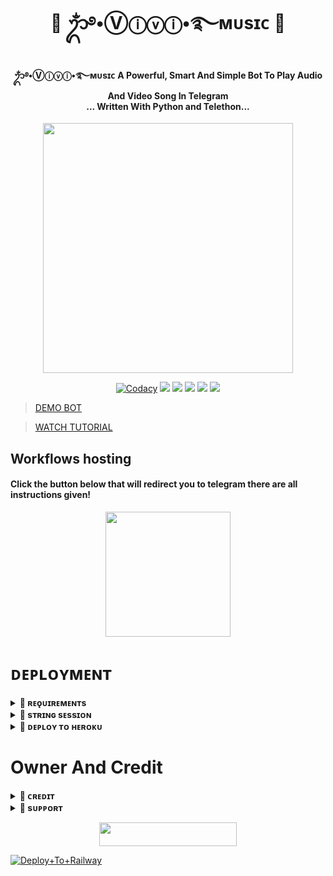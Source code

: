 <h1 align="center"><b>💙 ᬊᬁ࿔•Ⓥⓘⓥⓘ•࿐ᴍᴜsɪᴄ 💙</b></h1>

<h4 align="center">ᬊᬁ࿔•Ⓥⓘⓥⓘ•࿐ᴍᴜsɪᴄ A Powerful, Smart And Simple Bot To Play Audio And Video Song In Telegram<br> ... Written With Python and Telethon...</h4>

<p align="center"><a href="https://t.me/SIXTH_H0KAGE"><img src="https://telegra.ph/file/d655c4b87d0176bbf93ec.jpg" width="400"></a></p>

<p align="center">
    <a href="https://app.codacy.com/manual/otakubinge/VIVI-MUSIC-ROBOT/dashboard"> <img src="https://img.shields.io/codacy/grade/4d58f2a402b54aed8a7d95f7add45a81?color=brightgreen&logo=codacy&logoColor=green&style=for-the-badge" alt="Codacy" /></a>
    <a href="https://github.com/otakubinge/VIVI-MUSIC-ROBOT"> <img src="https://img.shields.io/github/repo-size/otakubinge/VIVI-MUSIC-ROBOT?color=orange&logo=github&logoColor=green&style=for-the-badge" /></a>
    <a href="https://github.com/otakubinge/VIVI-MUSIC-ROBOT"> <img src="https://img.shields.io/github/last-commit/otakubinge/VIVI-MUSIC-ROBOT?color=brown&logo=github&logoColor=green&style=for-the-badge" /></a>
    <a href="https://github.com/otakubinge/VIVI-MUSIC-ROBOT"> <img src="https://img.shields.io/github/issues/otakubinge/VIVI-MUSIC-ROBOT?color=blueviolet&logo=github&logoColor=green&style=for-the-badge" /></a>
    <a href="https://github.com/otakubinge/VIVI-MUSIC-ROBOT"> <img src="https://img.shields.io/github/forks/otakubinge/VIVI-MUSIC-ROBOT?color=red&logo=github&logoColor=green&style=for-the-badge" /></a>  
    <a href="https://pypi.org/project/Telethon/"> <img src="https://img.shields.io/pypi/v/telethon?color=yellow&label=telethon&logo=python&logoColor=green&style=for-the-badge" /></a>
</p>

> [DEMO BOT](https://t.me/ViviXsuperMusicBot)


> [WATCH TUTORIAL](https://youtu.be/egLo_rWDLVU)
## Workflows hosting

<h4>Click the button below that will redirect you to telegram there are all instructions given!</h4>
<p align="center"><a href="https://t.me/kakashi_bots_updates/21"><img src="https://img.shields.io/badge/Workflow%20Deploy-black?style=for-the-badge&logo=github" width="200""/></a>

# ᴅᴇᴘʟᴏʏᴍᴇɴᴛ


<details>
<summary><b>🔵 ʀᴇǫᴜɪʀᴇᴍᴇɴᴛs</b></summary>
<br>
    
- [ᴘʏᴛʜᴏɴ𝟹.𝟿](https://www.python.org/downloads/release/python-390/)
- [ᴛᴇʟᴇɢʀᴀᴍ ᴀᴘɪ ᴋᴇʏ](https://docs.pyrogram.org/intro/setup#api-keys)
- [ᴛᴇʟᴇɢʀᴀᴍ ʙᴏᴛ ᴛᴏᴋᴇɴ](https://t.me/botfather)
- [ᴍᴏɴɢᴏᴅʙ URI](https://telegra.ph/How-To-get-Mongodb-URI-04-06)
- [sᴛʀɪɴɢ sᴇssɪᴏɴ](https://t.me/StringsessionBingeBot)
    
</details>

<details>
<summary><b>🔵 sᴛʀɪɴɢ sᴇssɪᴏɴ</b></summary>
<br>
    
> ʏᴏᴜ'ʟʟ ɴᴇᴇᴅ ᴀ ᴀᴘɪ_ɪᴅ & ᴀᴘɪ_ʜᴀsʜ ɪɴ ᴏʀᴅᴇʀ ᴛᴏ ɢᴇɴᴇʀᴀᴛᴇ ᴘʏʀᴏɢʀᴀᴍ sᴇssɪᴏɴ. 
> ᴀʟᴡᴀʏs ʀᴇᴍᴇʙᴇʀ ᴛᴏ ᴜsᴇ ɢᴏᴏᴅ ᴀᴘɪ ᴄᴏᴍʙᴏ ᴇʟsᴇ ʏᴏᴜʀ ᴀᴄᴄᴏᴜɴᴛ ᴄᴏᴜʟᴅ ʙᴇ ᴅᴇʟᴇᴛᴇᴅ.

<h4> ɢᴇɴᴇʀᴀᴛᴇ sᴇssɪᴏɴ ᴠɪᴀ ᴛᴇʟᴇɢʀᴀᴍ sᴛʀɪɴɢ-ɢᴇɴ ʙᴏᴛ: </h4>    
<p><a href="https://t.me/StringsessionBingeBot"><img src="https://img.shields.io/badge/TG%20String%20Gen%20Bot-blueviolet?style=for-the-badge&logo=appveyor" width="200""/></a></p>
    
</details>

<details>
<summary><b>🔵 ᴅᴇᴘʟᴏʏ ᴛᴏ ʜᴇʀᴏᴋᴜ</b></summary>
<br>

> ʜᴇʀᴏᴋᴜ ʜᴀs ᴛᴡᴏ ᴠᴀʀs[ ʜᴇʀᴏᴋᴜ_ᴀᴘɪ_ᴋᴇʏ & ʜᴇʀᴏᴋᴜ_ᴀᴘᴘ_ɴᴀᴍᴇ ] ғᴏʀ ᴜᴘᴅᴀᴛᴇʀ ᴛᴏ ᴡᴏʀᴋ. 
> ʙʏ sᴇᴛᴛɪɴɢ ᴛʜᴏsᴇ ᴛᴡᴏ ᴠᴀʀs ʏᴏᴜ ᴄᴀɴ ɢᴇᴛ ʟᴏɢs ᴏғ ʏᴏᴜʀ ʜᴇʀᴏᴋᴜ ᴀᴘᴘ, sᴇᴛ ᴠᴀʀ, ᴇᴅɪᴛ ᴠᴀʀ, ᴅᴇʟᴇᴛᴇ ᴠᴀʀs , ᴄʜᴇᴄᴋ ᴅʏɴᴏ ᴜsᴀɢᴇ ᴀɴᴅ ᴜᴘᴅᴀᴛᴇ ʙᴏᴛ. 
> ᴛʜᴏsᴇ ᴛᴡᴏ ᴠᴀʀs ᴀʀᴇ ɴᴏᴛ ᴍᴀɴᴅᴀᴛᴏʀʏ, ʏᴏᴜ ᴄᴀɴ ʟᴇᴀᴠᴇ ᴛʜᴇᴍ ʙʟᴀɴᴋ ᴛᴏᴏ. 
    
<h4> ᴄʟɪᴄᴋ ᴛʜᴇ ʙᴜᴛᴛᴏɴ ʙᴇʟᴏᴡ ᴛᴏ ᴅᴇᴘʟᴏʏ VIVI ᴏɴ ʜᴇʀᴏᴋᴜ</h4>    
<p><a href="https://dashboard.heroku.com/new?template=https%3A%2F%2Fgithub.com%2Fotakubinge%2FVIVI-MUSIC-ROBOT"><img src="https://img.shields.io/badge/Deploy%20To%20Heroku-red?style=for-the-badge&logo=heroku" width="200"/></a></p>
    
</details>


# Owner And Credit


<details>
<summary><b>🔵 ᴄʀᴇᴅɪᴛ</b></summary>
<br>

## 🔹 sᴘᴇᴄɪᴀʟ ᴄʀᴇᴅɪᴛ 🔹

- [𝓚𝒶кคѕⒽᎥ ђ𝔞𝓉ᗩЌ𝒆](https://t.me/SIXTH_H0KAGE)
- [ANONXMUSIC](http://github.com/AnonymousR1025/AnonXMusic)
- [YUKKI MUSIC](https://github.com/TeamYukki/YukkiMusicBot)

</details>


</details>

<details>
<summary><b>🔵 sᴜᴘᴘᴏʀᴛ</b></summary>
<br>

# 🔹 Support 🔹
<a href="https://t.me/kakashi_bots_support"><img src="https://img.shields.io/badge/Join-Telegram%20Channel-red.svg?logo=Telegram"></a>
<a href="https://t.me/+_54ymqNqyFwzYzNl"><img src="https://img.shields.io/badge/Join-Telegram%20Group-blue.svg?logo=telegram"></a>
<a href="https://t.me/kakashi_bots_updates"><img src="https://img.shields.io/badge/Give-Me%20Heart-blue.svg?logo=telegram"></a>

</details>
<p align="center"><a href="https://dashboard.heroku.com/new?template=https://github.com/Noobxcoders/VIVI-MUSIC-ROBOT"> <img src="https://img.shields.io/badge/Deploy%20On%20Heroku-black?style=for-the-badge&logo=heroku" width="220" height="38.45"/></a></p>








[![Deploy+To+Railway](https://railway.app/button.svg)](https://railway.app/new/template?template=https://github.com/otakubinge/VIVI-MUSIC-ROBOT&envs=STRING_SESSION,BOT_TOKEN,MUSIC_BOT_NAME,API_ID,API_HASH,OWNER_ID,DURATION_LIMIT,AUTO_LEAVING_ASSISTANT,MONGO_DB_URI,START_IMG_URL,PING_IMG_URL,OWNER_ID,UPSTREAM_BRANCH,UPSTREAM_REPO,LOG_GROUP_ID,SUPPORT_CHANNEL,SUPPORT_GROUP,GIT_TOKEN)
